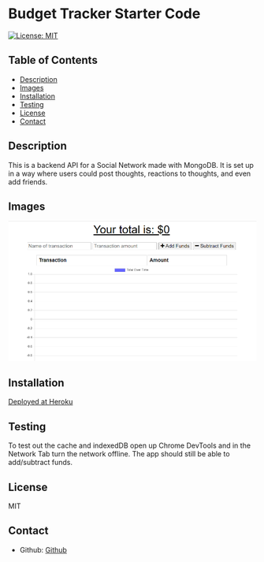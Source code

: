 # Budget Tracker Starter Code

  [![License: MIT](https://img.shields.io/badge/License-MIT-yellow.svg)](https://opensource.org/licenses/MIT)   

  ## Table of Contents
  * [Description](#description)
  * [Images](#images)
  * [Installation](#installation)
  * [Testing](#testing)
  * [License](#license)
  * [Contact](#contact)


  ## Description 
  This is a backend API for a Social Network made with MongoDB.  It is set up in a way where users could post thoughts, reactions to thoughts, and even add friends.

  ## Images 
  ![](./public/assets/images/ScrnShot(8).png)

  ## Installation
  [Deployed at Heroku](https://pacific-woodland-70445.herokuapp.com/)
  
  ## Testing
  To test out the cache and indexedDB open up Chrome DevTools and in the Network Tab turn the network offline.  The app should still be able to add/subtract funds. 

  ## License
  MIT

  ## Contact 
  - Github: [Github](https://github.com/arankin7)
